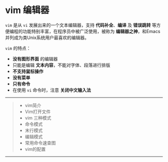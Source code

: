 # vim 编辑器

`vim` 是从 `vi` 发展出来的一个文本编辑器，支持 **代码补全**、**编译** 及 **错误跳转** 等方便编程的功能特别丰富，在程序员中被广泛使用，被称为 **编辑器之神**，和Emacs并列成为类Unix系统用户最喜欢的编辑器。

`vim` 的特点：

- **没有图形界面** 的编辑器
- 只能是编辑 **文本内容**，不能对字体、段落进行排版
- **不支持鼠标操作**
- **没有菜单**
- **只有命令**
- 在使用 `vi` 命令时，注意 **关闭中文输入法**

---

> - vim简介
> - Vim打开文件
> - vim 三种模式
> - 命令模式
> - 末行模式
> - 编辑模式
> - 常用命令速查图
> - vim的配置

----

